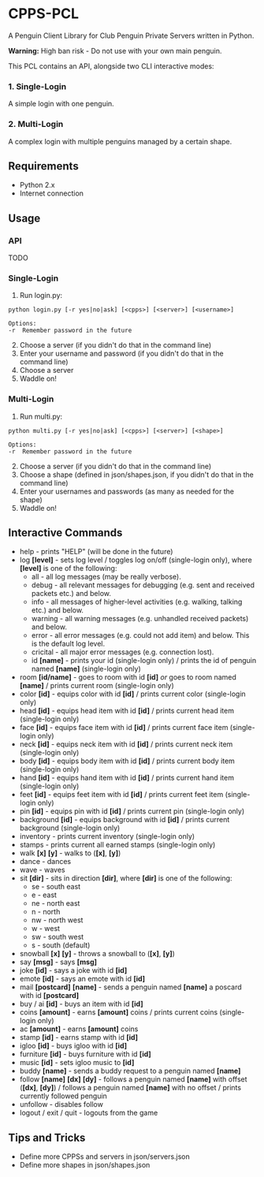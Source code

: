 # CPPS-PCL
A Penguin Client Library for Club Penguin Private Servers written in Python.

**Warning:** High ban risk - Do not use with your own main penguin.

This PCL contains an API, alongside two CLI interactive modes:

### 1. Single-Login

A simple login with one penguin.

### 2. Multi-Login

A complex login with multiple penguins managed by a certain shape.

## Requirements
- Python 2.x
- Internet connection

## Usage

### API
TODO

### Single-Login
1. Run login.py:
```
python login.py [-r yes|no|ask] [<cpps>] [<server>] [<username>]

Options:
-r  Remember password in the future
```
2. Choose a server (if you didn't do that in the command line)
3. Enter your username and password (if you didn't do that in the command line)
4. Choose a server
5. Waddle on!

### Multi-Login
1. Run multi.py:
```
python multi.py [-r yes|no|ask] [<cpps>] [<server>] [<shape>]

Options:
-r  Remember password in the future
```
2. Choose a server (if you didn't do that in the command line)
3. Choose a shape (defined in json/shapes.json, if you didn't do that in the command line)
4. Enter your usernames and passwords (as many as needed for the shape)
5. Waddle on!

## Interactive Commands
- help - prints "HELP" (will be done in the future)
- log __[level]__ - sets log level / toggles log on/off (single-login only), where __[level]__ is one of the following:
  - all - all log messages (may be really verbose).
  - debug - all relevant messages for debugging (e.g. sent and received packets etc.) and below.
  - info - all messages of higher-level activities (e.g. walking, talking etc.) and below.
  - warning - all warning messages (e.g. unhandled received packets) and below.
  - error - all error messages (e.g. could not add item) and below. This is the default log level.
  - cricital - all major error messages (e.g. connection lost).
  - id __[name]__ - prints your id (single-login only) / prints the id of penguin named __[name]__ (single-login only)
- room __[id/name]__ - goes to room with id __[id]__ _or_ goes to room named __[name]__ / prints current room (single-login only)
- color __[id]__ - equips color with id __[id]__ / prints current color (single-login only)
- head __[id]__ - equips head item with id __[id]__ / prints current head item (single-login only)
- face __[id]__ - equips face item with id __[id]__ / prints current face item (single-login only)
- neck __[id]__ - equips neck item with id __[id]__ / prints current neck item (single-login only)
- body __[id]__ - equips body item with id __[id]__ / prints current body item (single-login only)
- hand __[id]__ - equips hand item with id __[id]__ / prints current hand item (single-login only)
- feet __[id]__ - equips feet item with id __[id]__ / prints current feet item (single-login only)
- pin __[id]__ - equips pin with id __[id]__ / prints current pin (single-login only)
- background __[id]__ - equips background with id __[id]__ / prints current background (single-login only)
- inventory - prints current inventory (single-login only)
- stamps - prints current all earned stamps (single-login only)
- walk __[x]__ __[y]__ - walks to (__[x]__, __[y]__)
- dance - dances
- wave - waves
- sit __[dir]__ - sits in direction __[dir]__, where __[dir]__ is one of the following:
  - se - south east
  - e - east
  - ne - north east
  - n - north
  - nw - north west
  - w - west
  - sw - south west
  - s - south (default)
- snowball __[x]__ __[y]__ - throws a snowball to (__[x]__, __[y]__)
- say __[msg]__ - says __[msg]__
- joke __[id]__ - says a joke with id __[id]__
- emote __[id]__ - says an emote with id __[id]__
- mail __[postcard]__ __[name]__ - sends a penguin named __[name]__ a poscard with id __[postcard]__
- buy / ai __[id]__ - buys an item with id __[id]__
- coins __[amount]__ - earns __[amount]__ coins / prints current coins (single-login only)
- ac  __[amount]__ - earns __[amount]__ coins
- stamp __[id]__ - earns stamp with id __[id]__
- igloo __[id]__ - buys igloo with id __[id]__
- furniture __[id]__ - buys furniture with id __[id]__
- music __[id]__ - sets igloo music to __[id]__
- buddy __[name]__ - sends a buddy request to a penguin named __[name]__
- follow __[name]__ __[dx]__ __[dy]__ - follows a penguin named __[name]__ with offset (__[dx]__, __[dy]__) / follows a penguin named __[name]__ with no offset / prints currently followed penguin
- unfollow - disables follow
- logout / exit / quit - logouts from the game

## Tips and Tricks
- Define more CPPSs and servers in json/servers.json
- Define more shapes in json/shapes.json
